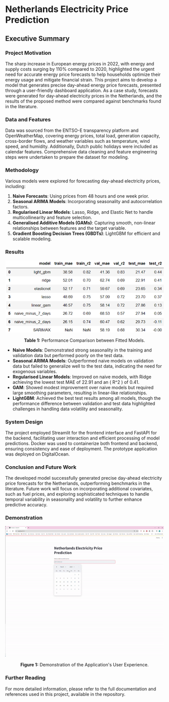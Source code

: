 # Netherlands Electricity Price Prediction

## Executive Summary

### Project Motivation

The sharp increase in European energy prices in 2022, with energy and supply costs surging by 110% compared to 2020, highlighted the urgent need for accurate energy price forecasts to help households optimize their energy usage and mitigate financial strain. This project aims to develop a model that generates precise day-ahead energy price forecasts, presented through a user-friendly dashboard application. As a case study, forecasts were generated for day-ahead electricity prices in the Netherlands, and the results of the proposed method were compared against benchmarks found in the literature.

### Data and Features

Data was sourced from the ENTSO-E transparency platform and OpenWeatherMap, covering energy prices, total load, generation capacity, cross-border flows, and weather variables such as temperature, wind speed, and humidity. Additionally, Dutch public holidays were included as calendar features. Comprehensive data cleaning and feature engineering steps were undertaken to prepare the dataset for modeling.

### Methodology

Various models were explored for forecasting day-ahead electricity prices, including:

1. **Naive Forecasts**: Using prices from 48 hours and one week prior.
2. **Seasonal ARIMA Models**: Incorporating seasonality and autocorrelation factors.
3. **Regularised Linear Models**: Lasso, Ridge, and Elastic Net to handle multicollinearity and feature selection.
4. **Generalised Additive Models (GAMs)**: Capturing smooth, non-linear relationships between features and the target variable.
5. **Gradient Boosting Decision Trees (GBDTs)**: LightGBM for efficient and scalable modeling.

### Results

<div align="center">
    <img src="images/results.png" alt="Performance Comparison between Fitted Models" width="600"/>
    <p><strong>Table 1:</strong> Performance Comparison between Fitted Models.</p>
</div>

- **Naive Models**: Demonstrated strong seasonality in the training and validation data but performed poorly on the test data.
- **Seasonal ARIMA Models**: Outperformed naive models on validation data but failed to generalize well to the test data, indicating the need for exogenous variables.
- **Regularised Linear Models**: Improved on naive models, with Ridge achieving the lowest test MAE of 22.91 and an \( R^2 \) of 0.41.
- **GAM**: Showed modest improvement over naive models but required large smoothing parameters, resulting in linear-like relationships.
- **LightGBM**: Achieved the best test results among all models, though the performance difference between validation and test data highlighted challenges in handling data volatility and seasonality.

### System Design

The project employed Streamlit for the frontend interface and FastAPI for the backend, facilitating user interaction and efficient processing of model predictions. Docker was used to containerize both frontend and backend, ensuring consistency and ease of deployment. The prototype application was deployed on DigitalOcean.

### Conclusion and Future Work

The developed model successfully generated precise day-ahead electricity price forecasts for the Netherlands, outperforming benchmarks in the literature. Future work will focus on incorporating additional covariates, such as fuel prices, and exploring sophisticated techniques to handle temporal variability in seasonality and volatility to further enhance predictive accuracy.

### Demonstration

<div align="center">
    <img src="images/demo.gif" alt=" " width="800"/>
    <p><strong>Figure 1:</strong> Demonstration of the Application's User Experience.</p>
</div>

### Further Reading

For more detailed information, please refer to the full documentation and references used in this project, available in the repository.
